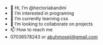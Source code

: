 - 👋 Hi, I’m @hectoriabandini
- 👀 I’m interested in programing
- 🌱 I’m currently learning css
- 💞️ I’m looking to collaborate on projects
- 📫 How to reach me 
- 07036578243 or abuhmoseji@gmail.com

<!---
hectoriabandini/hectoriabandini is a ✨ special ✨ repository because its `README.md` (this file) appears on your GitHub profile.
You can click the Preview link to take a look at your changes.
--->
